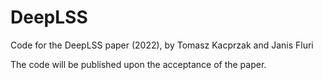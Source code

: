 # DeepLSS
Code for the DeepLSS  paper (2022), by Tomasz Kacprzak and Janis Fluri


The code will be published upon the acceptance of the paper.

